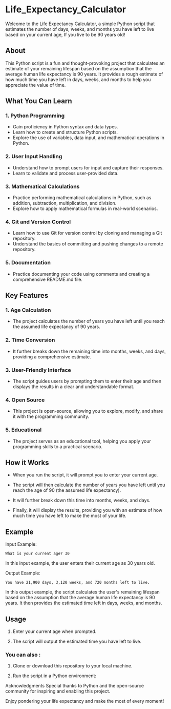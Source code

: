 # Life_Expectancy_Calculator
Welcome to the Life Expectancy Calculator, a simple Python script that estimates the number of days, weeks, and months you have left to live based on your current age, If you live to be 90 years old!

## About

This Python script is a fun and thought-provoking project that calculates an estimate of your remaining lifespan based on the assumption that the average human life expectancy is 90 years. It provides a rough estimate of how much time you have left in days, weeks, and months to help you appreciate the value of time.

## What You Can Learn

### 1. Python Programming
   - Gain proficiency in Python syntax and data types.
   - Learn how to create and structure Python scripts.
   - Explore the use of variables, data input, and mathematical operations in Python.

### 2. User Input Handling
   - Understand how to prompt users for input and capture their responses.
   - Learn to validate and process user-provided data.

### 3. Mathematical Calculations
   - Practice performing mathematical calculations in Python, such as addition, subtraction, multiplication, and division.
   - Explore how to apply mathematical formulas in real-world scenarios.

### 4. Git and Version Control
   - Learn how to use Git for version control by cloning and managing a Git repository.
   - Understand the basics of committing and pushing changes to a remote repository.

### 5. Documentation
   - Practice documenting your code using comments and creating a comprehensive README.md file.

## Key Features

### 1. Age Calculation
   - The project calculates the number of years you have left until you reach the assumed life expectancy of 90 years.

### 2. Time Conversion
   - It further breaks down the remaining time into months, weeks, and days, providing a comprehensive estimate.

### 3. User-Friendly Interface
   - The script guides users by prompting them to enter their age and then displays the results in a clear and understandable format.

### 4. Open Source
   - This project is open-source, allowing you to explore, modify, and share it with the programming community.

### 5. Educational
   - The project serves as an educational tool, helping you apply your programming skills to a practical scenario.


## How it Works
- When you run the script, it will prompt you to enter your current age.

- The script will then calculate the number of years you have left until you reach the age of 90 (the assumed life expectancy).

- It will further break down this time into months, weeks, and days.

- Finally, it will display the results, providing you with an estimate of how much time you have left to make the most of your life.

## Example

Input Example:
```
What is your current age? 30
```

In this input example, the user enters their current age as 30 years old.

Output Example:
```
You have 21,900 days, 3,120 weeks, and 720 months left to live.
```

In this output example, the script calculates the user's remaining lifespan based on the assumption that the average human life expectancy is 90 years. It then provides the estimated time left in days, weeks, and months.

## Usage
1. Enter your current age when prompted.

2. The script will output the estimated time you have left to live.

### You can also :
1. Clone or download this repository to your local machine.

2. Run the script in a Python environment:

  

Acknowledgments
Special thanks to Python and the open-source community for inspiring and enabling this project.

Enjoy pondering your life expectancy and make the most of every moment!



